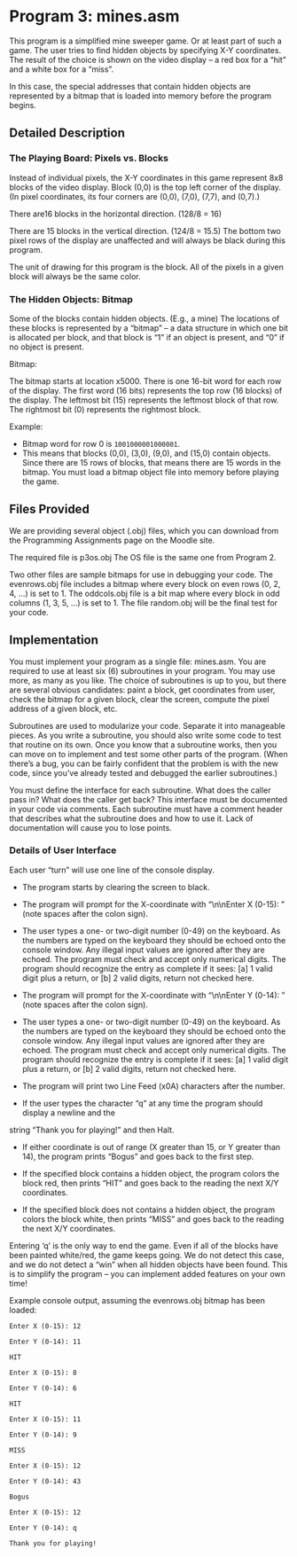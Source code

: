 # Program 3: mines.asm

This program is a simplified mine sweeper game. Or at least part of such a game. The user tries to find hidden objects by specifying X-Y coordinates. The result of the choice is shown on the video display – a red box for a “hit” and a white box for a “miss”.

In this case, the special addresses that contain hidden objects are represented by a bitmap that is loaded into memory before the program begins.

## Detailed Description

### The Playing Board: Pixels vs. Blocks

Instead of individual pixels, the X-Y coordinates in this game represent 8x8 blocks of the video display. Block (0,0) is the top left corner of the display. (In pixel coordinates, its four corners are (0,0), (7,0), (7,7), and (0,7).)

There are16 blocks in the horizontal direction. (128/8 = 16)

There are 15 blocks in the vertical direction. (124/8 = 15.5) The bottom two pixel rows of the display are unaffected and will always be black during this program.

The unit of drawing for this program is the block. All of the pixels in a given block will always be the same color.

### The Hidden Objects: Bitmap

Some of the blocks contain hidden objects. (E.g., a mine) The locations of these blocks is represented by a “bitmap” – a data structure in which one bit is allocated per block, and that block is “1” if an object is present, and “0” if no object is present.

Bitmap:

The bitmap starts at location x5000. There is one 16-bit word for each row of the display. The first word (16 bits) represents the top row (16 blocks) of the display. The leftmost bit (15) represents the leftmost block of that row. The rightmost bit (0) represents the rightmost block.

Example:
 - Bitmap word for row 0 is `1001000001000001`.
 - This means that blocks (0,0), (3,0), (9,0), and (15,0) contain objects.
  Since there are 15 rows of blocks, that means there are 15 words in the bitmap. You must load a bitmap object file into memory before playing the game.

## Files Provided

We are providing several object (.obj) files, which you can download from the Programming Assignments page on the Moodle site.

The required file is p3os.obj The OS file is the same one from Program 2.

Two other files are sample bitmaps for use in debugging your code. The evenrows.obj file includes a bitmap where every block on even rows (0, 2, 4, ...) is set to 1. The oddcols.obj file is a bit map where every block in odd columns (1, 3, 5, ...) is set to 1. The file random.obj will be the final test for your code.

## Implementation

You must implement your program as a single file: mines.asm. You are required to use at least six (6) subroutines in your program. You may use more, as many as you like. The choice of subroutines is up to you, but there are several obvious candidates: paint a block, get coordinates from user, check the bitmap for a given block, clear the screen, compute the pixel address of a given block, etc.

Subroutines are used to modularize your code. Separate it into manageable pieces. As you write a subroutine, you should also write some code to test that routine on its own. Once you know that a subroutine works, then you can move on to implement and test some other parts of the program. (When there’s a bug, you can be fairly confident that the problem is with the new code, since you’ve already tested and debugged the earlier subroutines.)

You must define the interface for each subroutine. What does the caller pass in? What does the caller get back? This interface must be documented in your code via comments. Each subroutine must have a comment header that describes what the subroutine does and how to use it. Lack of documentation will cause you to lose points.

### Details of User Interface

Each user “turn” will use one line of the console display.

 - The program starts by clearing the screen to black.

 - The program will prompt for the X-coordinate with “\n\nEnter X (0-15): ” (note spaces after the colon sign).

 - The user types a one- or two-digit number (0-49) on the keyboard. As the numbers are typed on the keyboard they should be echoed onto the console window. Any illegal input values are ignored after they are echoed. The program must check and accept only numerical digits. The program should recognize the entry as complete if it sees: [a] 1 valid digit plus a return, or [b] 2 valid digits, return not checked here.

 - The program will prompt for the X-coordinate with “\n\nEnter Y (0-14): ” (note spaces after the colon sign).

 - The user types a one- or two-digit number (0-49) on the keyboard. As the numbers are typed on the keyboard they should be echoed onto the console window. Any illegal input values are ignored after they are echoed. The program must check and accept only numerical digits. The program should recognize the entry is complete if it sees: [a] 1 valid digit plus a return, or [b] 2 valid digits, return not checked here.

 - The program will print two Line Feed (x0A) characters after the number.

 - If the user types the character “q” at any time the program should display a newline and the

string “Thank you for playing!” and then Halt.

 - If either coordinate is out of range (X greater than 15, or Y greater than 14), the program prints “Bogus” and goes back to the first step.

 - If the specified block contains a hidden object, the program colors the block red, then prints “HIT” and goes back to the reading the next X/Y coordinates.

 - If the specified block does not contains a hidden object, the program colors the block white, then prints “MISS” and goes back to the reading the next X/Y coordinates.

Entering ‘q’ is the only way to end the game. Even if all of the blocks have been painted white/red, the game keeps going. We do not detect this case, and we do not detect a “win” when all hidden objects have been found. This is to simplify the program – you can implement added features on your own time!

Example console output, assuming the evenrows.obj bitmap has been loaded: 

```
Enter X (0-15): 12

Enter Y (0-14): 11

HIT

Enter X (0-15): 8 

Enter Y (0-14): 6 

HIT

Enter X (0-15): 11 

Enter Y (0-14): 9 

MISS

Enter X (0-15): 12

Enter Y (0-14): 43

Bogus

Enter X (0-15): 12

Enter Y (0-14): q

Thank you for playing!
```
